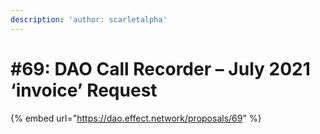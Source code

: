 ```yaml
---
description: 'author: scarletalpha'
---
```


# #69: DAO Call Recorder – July 2021 ‘invoice’ Request

{% embed url="https://dao.effect.network/proposals/69" %}
